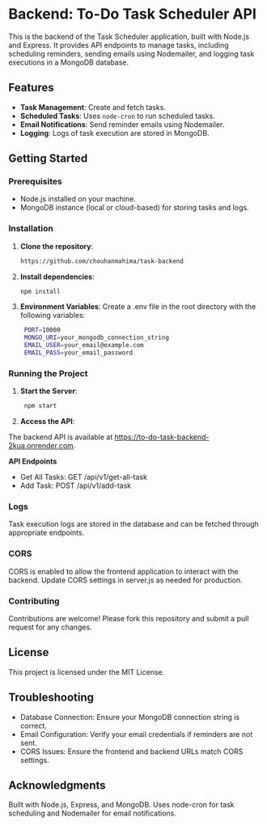 # Backend: To-Do Task Scheduler API

This is the backend of the Task Scheduler application, built with Node.js and Express. It provides API endpoints to manage tasks, including scheduling reminders, sending emails using Nodemailer, and logging task executions in a MongoDB database.

## Features

- **Task Management**: Create and fetch tasks.
- **Scheduled Tasks**: Uses `node-cron` to run scheduled tasks.
- **Email Notifications**: Send reminder emails using Nodemailer.
- **Logging**: Logs of task execution are stored in MongoDB.

## Getting Started

### Prerequisites

- Node.js installed on your machine.
- MongoDB instance (local or cloud-based) for storing tasks and logs.

### Installation

1. **Clone the repository**:
   ```bash
   https://github.com/chouhanmahima/task-backend
   ```

2. **Install dependencies**:
    ```bash 
    npm install
     ```
3. **Environment Variables**: Create a .env file in the root directory with the following variables:
    ```bash   
     PORT=10000
     MONGO_URI=your_mongodb_connection_string
     EMAIL_USER=your_email@example.com
     EMAIL_PASS=your_email_password
    ```

###    Running the Project
 1. **Start the Server**:
    ```bash  
     npm start
    ```
 2. **Access the API**:

The backend API is available at https://to-do-task-backend-2kua.onrender.com.

**API Endpoints**
- Get All Tasks: GET /api/v1/get-all-task
- Add Task: POST /api/v1/add-task  

### Logs 
Task execution logs are stored in the database and can be fetched through appropriate endpoints.

### CORS
CORS is enabled to allow the frontend application to interact with the backend. Update CORS settings in server.js as needed for production.

### Contributing
Contributions are welcome! Please fork this repository and submit a pull request for any changes.

## License
This project is licensed under the MIT License.

## Troubleshooting
- Database Connection: Ensure your MongoDB connection string is correct.
- Email Configuration: Verify your email credentials if reminders are not sent.
- CORS Issues: Ensure the frontend and backend URLs match CORS settings.
 
## Acknowledgments

Built with Node.js, Express, and MongoDB.
Uses node-cron for task scheduling and Nodemailer for email notifications.


